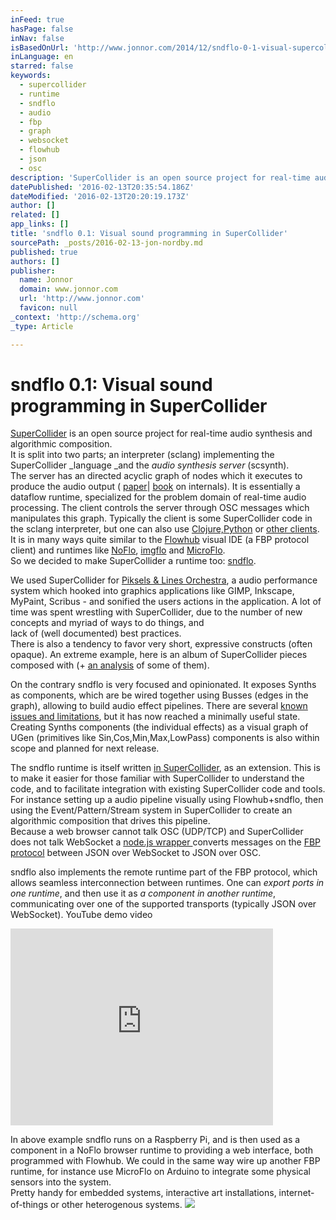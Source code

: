 ```yaml
---
inFeed: true
hasPage: false
inNav: false
isBasedOnUrl: 'http://www.jonnor.com/2014/12/sndflo-0-1-visual-supercollider-sound-programming/'
inLanguage: en
starred: false
keywords:
  - supercollider
  - runtime
  - sndflo
  - audio
  - fbp
  - graph
  - websocket
  - flowhub
  - json
  - osc
description: 'SuperCollider is an open source project for real-time audio synthesis and algorithmic composition. It is split into two parts; an interpreter (sclang) implementing the SuperCollider language and the audio synthesis server (scsynth). The server has an directed acyclic graph of nodes which it executes to produce the audio output ( paper| book on internals).'
datePublished: '2016-02-13T20:35:54.186Z'
dateModified: '2016-02-13T20:20:19.173Z'
author: []
related: []
app_links: []
title: 'sndflo 0.1: Visual sound programming in SuperCollider'
sourcePath: _posts/2016-02-13-jon-nordby.md
published: true
authors: []
publisher:
  name: Jonnor
  domain: www.jonnor.com
  url: 'http://www.jonnor.com'
  favicon: null
_context: 'http://schema.org'
_type: Article

---
```

# sndflo 0.1: Visual sound programming in SuperCollider

[SuperCollider][0] is an open source project for real-time audio synthesis and algorithmic composition.  
It is split into two parts; an interpreter (sclang) implementing the SuperCollider _language _and the _audio synthesis server_ (scsynth).  
The server has an directed acyclic graph of nodes which it executes to produce the audio output ( [paper][1]| [book][2] on internals). It is essentially a dataflow runtime, specialized for the problem domain of real-time audio processing. The client controls the server through OSC messages which manipulates this graph. Typically the client is some SuperCollider code in the sclang interpreter, but one can also use [Clojure,][3][Python][4] or [other clients][5]. It is in many ways quite similar to the [Flowhub][6] visual IDE (a FBP protocol client) and runtimes like [NoFlo][7], [imgflo][8] and [MicroFlo][9].  
So we decided to make SuperCollider a runtime too: [sndflo][10].

We used SuperCollider for [Piksels & Lines Orchestra][11], a audio performance system which hooked into graphics applications like GIMP, Inkscape, MyPaint, Scribus - and sonified the users actions in the application. A lot of time was spent wrestling with SuperCollider, due to the number of new concepts and myriad of ways to do things, and  
lack of (well documented) best practices.  
There is also a tendency to favor very short, expressive constructs (often opaque). An extreme example, here is an album of SuperCollider pieces composed with[][12] (+ [an analysis][13] of some of them).

On the contrary sndflo is very focused and opinionated. It exposes Synths as components, which are be wired together using Busses (edges in the graph), allowing to build audio effect pipelines. There are several [known issues and limitations][14], but it has now reached a minimally useful state. Creating Synths components (the individual effects) as a visual graph of UGen (primitives like Sin,Cos,Min,Max,LowPass) components is also within scope and planned for next release.

The sndflo runtime is itself written [in SuperCollider][15], as an extension. This is to make it easier for those familiar with SuperCollider to understand the code, and to facilitate integration with existing SuperCollider code and tools. For instance setting up a audio pipeline visually using Flowhub+sndflo, then using the Event/Pattern/Stream system in SuperCollider to create an algorithmic composition that drives this pipeline.  
Because a web browser cannot talk OSC (UDP/TCP) and SuperCollider does not talk WebSocket a [node.js wrapper ][16]converts messages on the [FBP protocol][17] between JSON over WebSocket to JSON over OSC.

sndflo also implements the remote runtime part of the FBP protocol, which allows seamless interconnection between runtimes. One can _export ports in one runtime_, and then use it as _a component in another runtime_, communicating over one of the supported transports (typically JSON over WebSocket).
YouTube demo video

<iframe src="http://www.youtube.com/embed/5Rx_WBJD2Mw" frameborder="0" width="420" height="315" style=""></iframe>

In above example sndflo runs on a Raspberry Pi, and is then used as a component in a NoFlo browser runtime to providing a web interface, both programmed with Flowhub. We could in the same way wire up another FBP runtime, for instance use MicroFlo on Arduino to integrate some physical sensors into the system.  
Pretty handy for embedded systems, interactive art installations, internet-of-things or other heterogenous systems.
[![](http://www.jonnor.com/wp/wp-content/plugins/flattr/img/flattr-badge-large.png)][18]

[0]: http://supercollider.sourceforge.net/
[1]: http://tim.klingt.org/publications/lac2010_supernova.pdf
[2]: http://supercolliderbook.net/rossbencinach26.pdf
[3]: http://overtone.github.io/
[4]: https://pypi.python.org/pypi/SC/0.2
[5]: http://supercollider.sourceforge.net/wiki/index.php/Systems_interfacing_with_SC
[6]: http://flowhub.io/
[7]: http://noflojs.org/
[8]: http://imgflo.org/
[9]: http://microflo.org/
[10]: http://github.com/jonnor/sndflo
[11]: http://github.com/piksels-and-lines-orchestra
[12]: http://supercollider.sourceforge.net/sc140/
[13]: https://ccrma.stanford.edu/wiki/SuperCollider_Tweets
[14]: http://github.com/jonnor/sndflo/issues
[15]: https://github.com/jonnor/sndflo/tree/master/classes
[16]: https://github.com/jonnor/sndflo/blob/master/sndflo.coffee
[17]: http://noflojs.org/documentation/protocol
[18]: http://www.jonnor.com/wp/?flattrss_redirect&id=786&md5=c55240972332c18b06c6d7162ed0155b